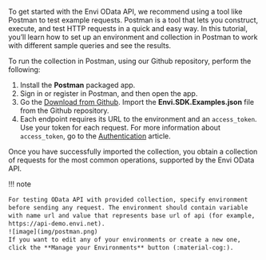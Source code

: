 To get started with the Envi OData API, we recommend using a tool like Postman to test example requests. Postman is a tool that lets you construct, execute, and test HTTP requests in a quick and easy way. In this tutorial, you’ll learn how to set up an environment and collection in Postman to work with different sample queries and see the results.

To run the collection in Postman, using our Github repository, perform the following:

1. Install the **Postman** packaged app.
2. Sign in or register in Postman, and then open the app.
3. Go the [Download from Github](https://github.com/envi/Envi.SDK/tree/master/Envi.SDK/PostmanCollection). Import the **Envi.SDK.Examples.json** file from the Github repository.
4. Each endpoint requires its URL to the environment and an ```access_token```. Use your token for each request. For more information about ```access_token```, go to the [Authentication](Authentication_POST.md#post-oauth2token) article.

Once you have successfully imported the collection, you obtain a collection of requests for the most common operations, supported by the Envi OData API.

!!! note 

    For testing OData API with provided collection, specify environment before sending any request. The environment should contain variable with name url and value that represents base url of api (for example, https://api-demo.envi.net).
    ![image](img/postman.png)
    If you want to edit any of your environments or create a new one, click the **Manage your Environments** button (:material-cog:).

